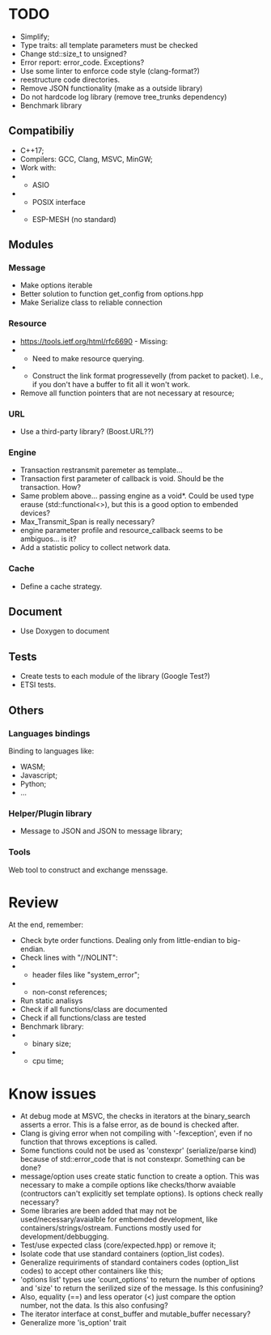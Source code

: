# TODO

* Simplify;
* Type traits: all template parameters must be checked
* Change std::size_t to unsigned?
* Error report: error_code. Exceptions?
* Use some linter to enforce code style (clang-format?)
* reestructure code directories.
* Remove JSON functionality (make as a outside library)
* Do not hardcode log library (remove tree_trunks dependency)
* Benchmark library

## Compatibiliy

* C++17;
* Compilers: GCC, Clang, MSVC, MinGW;
* Work with:
* * ASIO
* * POSIX interface
* * ESP-MESH (no standard)

## Modules

### Message

* Make options iterable
* Better solution to function get_config from options.hpp
* Make Serialize class to reliable connection

### Resource

* https://tools.ietf.org/html/rfc6690 - Missing:
* * Need to make resource querying.
* * Construct the link format progressevelly (from packet to packet). I.e., if you don't have a buffer to fit all it won't work.
* Remove all function pointers that are not necessary at resource;

### URL

* Use a third-party library? (Boost.URL??)

### Engine

* Transaction restransmit paremeter as template...
* Transaction first parameter of callback is void. Should be the transaction. How?
* Same problem above... passing engine as a void*. Could be used type erause (std::functional<>), but this is a good option to embended devices?
* Max_Transmit_Span is really necessary?
* engine parameter profile and resource_callback seems to be ambiguos... is it?
* Add a statistic policy to collect network data.

### Cache

* Define a cache strategy.

## Document

* Use Doxygen to document

## Tests

* Create tests to each module of the library (Google Test?)
* ETSI tests.

## Others

### Languages bindings

Binding to languages like:
* WASM;
* Javascript;
* Python;
* ...

### Helper/Plugin library

* Message to JSON and JSON to message library;

### Tools

Web tool to construct and exchange menssage.

# Review

At the end, remember:

* Check byte order functions. Dealing only from little-endian to big-endian.
* Check lines with "//NOLINT":
* * header files like "system_error";
* * non-const references;
* Run static analisys
* Check if all functions/class are documented
* Check if all functions/class are tested
* Benchmark library:
* * binary size;
* * cpu time;

# Know issues

* At debug mode at MSVC, the checks in iterators at the binary_search asserts a error. This is a false error, as de bound is checked after.
* Clang is giving error when not compiling with '-fexception', even if no function that throws exceptions is called.
* Some functions could not be used as 'constexpr' (serialize/parse kind) because of std::error_code that is not constexpr. Something can be done?
* message/option uses create static function to create a option. This was necessary to make a compile options like checks/thorw avaiable (contructors can't explicitly set template options). Is options check really necessary?
* Some libraries are been added that may not be used/necessary/avaialble for embemded development, like containers/strings/ostream. Functions mostly used for development/debbugging.
* Test/use expected class (core/expected.hpp) or remove it;
* Isolate code that use standard containers (option_list codes).
* Generalize requiriments of standard containers codes (option_list codes) to accept other containers like this;
* 'options list' types use 'count_options' to return the number of options and 'size' to return the serilized size of the message. Is this confusining?
* Also, equality (==) and less operator (<) just compare the option number, not the data. Is this also confusing?
* The iterator interface at const_buffer and mutable_buffer necessary?
* Generalize more 'is_option' trait